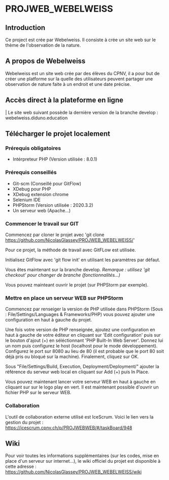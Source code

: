 # PROJWEB_WEBELWEISS

## Introduction 
Ce project est crée par Webelweiss. 
Il consiste à crée un site web sur le thème de l'observation de la nature. 

## A propos de Webelweiss
Webelweiss est un site web crée par des élèves du CPNV, il a pour but de créer une platforme sur la quelle des utilisateurs peuvent partager une observation de nature faite à un endroit et une date précise. 

## Accès direct à la plateforme en ligne
| Le site web suivant possède la dernière version de la branche develop : webelweiss.diduno.education

## Télécharger le projet localement  
### Prérequis obligatoires
- Intérpreteur PHP (Version utilisée : 8.0.1)

### Prérequis conseillés
- Git-scm (Conseillé pour GitFlow)
- XDebug pour PHP
- XDebug extension chrome
- Selenium IDE
- PHPStorm (Version utilisée : 2020.3.2)
- Un serveur web (Apache...)

### Commencer le travail sur GIT
Commencez par cloner le projet avec 'git clone https://github.com/NicolasGlassey/PROJWEB_WEBELWEISS/'

Pour ce projet, la méthode de travail avec GitFLow est utilisée.

Initialisez GitFlow avec 'git flow init' en utilisant les paramètres par défaut.

Vous êtes maintenant sur la branche develop. *Remarque : utilisez 'git checkout' pour changer de branche (fonctionnalités...)*

Vous pouvez mainteant ouvrir le projet (sur PHPStorm par exemple).


### Mettre en place un serveur WEB sur PHPStorm
Commencez par renseiger la version de PHP utilisée dans PHPStorm (Sous : File/Settings/Languages & Frameworks/PHP) vous pouvez ajouter une configuration en haut à gauche du projet.

Une fois votre version de PHP renseignée, ajoutez une configuration en haut à gauche de votre éditeur en cliquant sur 'Edit configuration' puis sur le bouton d'ajout (+) en séléctionnant 'PHP Built-In Web Server'. Donnez lui un nom puis configurez le host (localhost pour le mode développement). Configurez le port sur 8080 au lieu de 80 (il est probable que le port 80 soit déjà pris ou bloqué sur la machine). Finalement, cliquez sur OK.

Sous "File/Settings/Build, Execution, Deployment/Deployment/" ajouter la référence du serveur web local en cliquant sur Add (+) puis In Place. 

Vous pouvez maintenant lancer votre serveur WEB en haut à gauche en cliquant sur sur le logo play en vert. Il est maintenant possible d'ouvrir un fichier PHP sur le serveur WEB.

### Collaboration
L'outil de collaboration externe utilisé est IceScrum. Voici le lien vers la gestion du projet : https://icescrum.cpnv.ch/p/PROJWEBWEB/#/taskBoard/948

## Wiki
Pour voir toutes les informations supplémentaires (sur les codes, mise en place d'un serveur sur internet...), le wiki officiel du projet est disponible à cette adresse : https://github.com/NicolasGlassey/PROJWEB_WEBELWEISS/wiki
